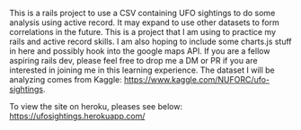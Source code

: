 This is a rails project to use a CSV containing UFO sightings to do some analysis using active record.  It may expand to use other datasets to form correlations in the future. This is a project that I am using to practice my rails and active record skills.  I am also hoping to include some charts.js stuff in here and possibly hook into the google maps API.  If you are a fellow aspiring rails dev, please feel free to drop me a DM or PR if you are interested in joining me in this learning experience.  The dataset I will be analyzing comes from Kaggle: https://www.kaggle.com/NUFORC/ufo-sightings.

To view the site on heroku, pleases see below:
https://ufosightings.herokuapp.com/
